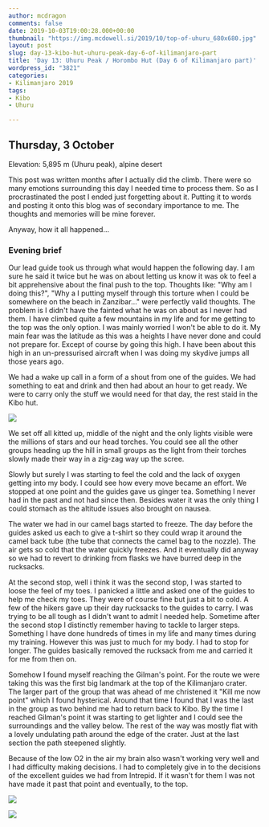 ```yaml
---
author: mcdragon
comments: false
date: 2019-10-03T19:00:28.000+00:00
thumbnail: "https://img.mcdowell.si/2019/10/top-of-uhuru_680x680.jpg"
layout: post
slug: day-13-kibo-hut-uhuru-peak-day-6-of-kilimanjaro-part
title: 'Day 13: Uhuru Peak / Horombo Hut (Day 6 of Kilimanjaro part)'
wordpress_id: "3821"
categories:
- Kilimanjaro 2019
tags:
- Kibo
- Uhuru

---
```

## Thursday, 3 October

Elevation: 5,895 m (Uhuru peak), alpine desert

This post was written months after I actually did the climb. There were so many emotions surrounding this day I needed time to process them. So as I procrastinated the post I ended just forgetting about it. Putting it to words and posting it onto this blog was of secondary importance to me. The thoughts and memories will be mine forever.

Anyway, how it all happened...

### Evening brief

Our lead guide took us through what would happen the following day. I am sure he said it twice but he was on about letting us know it was ok to feel a bit apprehensive about the final push to the top. Thoughts like: "Why am I doing this?", "Why a I putting myself through this torture when I could be somewhere on the beach in Zanzibar..." were perfectly valid thoughts. The problem is I didn't have the fainted what he was on about as I never had them. I have climbed quite a few mountains in my life and for me getting to the top was the only option. I was mainly worried I won't be able to do it. My main fear was the latitude as this was a heights I have never done and could not prepare for. Except of course by going this high. I have been about this high in an un-pressurised aircraft when I was doing my skydive jumps all those years ago.

We had a wake up call in a form of a shout from one of the guides. We had something to eat and drink and then had about an hour to get ready. We were to carry only the stuff we would need for that day, the rest staid in the Kibo hut.

![](https://img.mcdowell.si/2019/10/2019-10-02-11.14.02.resized.jpg)

We set off all kitted up, middle of the night and the only lights visible were the millions of stars and our head torches. You could see all the other groups heading up the hill in small groups as the light from their torches slowly made their way in a zig-zag way up the scree.

Slowly but surely I was starting to feel the cold and the lack of oxygen getting into my body. I could see how every move became an effort. We stopped at one point and the guides gave us ginger tea. Something I never had in the past and not had since then. Besides water it was the only thing I could stomach as the altitude issues also brought on nausea.

The water we had in our camel bags started to freeze. The day before the guides asked us each to give a t-shirt so they could wrap it around the camel back tube (the tube that connects the camel bag to the nozzle). The air gets so cold that the water quickly freezes. And it eventually did anyway so we had to revert to drinking from flasks we have burred deep in the rucksacks.

At the second stop, well i think it was the second stop, I was started to loose the feel of my toes. I panicked a little and asked one of the guides to help me check my toes. They were of course fine but just a bit to cold. A few of the hikers gave up their day rucksacks to the guides to carry. I was trying to be all tough as I didn't want to admit I needed help. Sometime after the second stop I distinctly remember having to tackle to larger steps. Something I have done hundreds of times in my life and many times during my training. However this was just to much for my body. I had to stop for longer. The guides basically removed the rucksack from me and carried it for me from then on.

Somehow I found myself reaching the Gilman's point. For the route we were taking this was the first big landmark at the top of the Kilimanjaro crater. The larger part of the group that was ahead of me christened it "Kill me now point" which I found hysterical. Around that time I found that I was the last in the group as two behind me had to return back to Kibo. By the time I reached Gilman's point it was starting to get lighter and I could see the surroundings and the valley below. The rest of the way was mostly flat with a lovely undulating path around the edge of the crater. Just at the last section the path steepened slightly.

Because of the low O2 in the air my brain also wasn't working very well and I had difficulty making decisions. I had to completely give in to the decisions of the excellent guides we had from Intrepid. If it wasn't for them I was not have made it past that point and eventually, to the top.

![](https://img.mcdowell.si/2019/10/2019-10-03+07.32.08.resized.jpg)

![](https://img.mcdowell.si/2019/10/top-of-uhuru.jpg)
